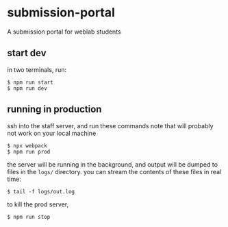 # submission-portal

A submission portal for weblab students

## start dev

in two terminals, run: 

```
$ npm run start
$ npm run dev
```

## running in production
ssh into the staff server, and run these commands
note that will probably not work on your local machine

```
$ npx webpack
$ npm run prod
```

the server will be running in the background, and output will be dumped to files in the `logs/` directory.
you can stream the contents of these files in real time:

```
$ tail -f logs/out.log
```

to kill the prod server,

```
$ npm run stop
```
